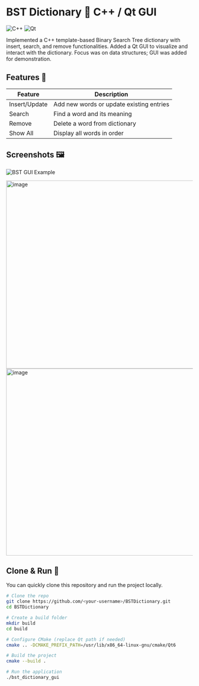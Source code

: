 # BST Dictionary 🔹 C++ / Qt GUI

![C++](https://img.shields.io/badge/C++-17-blue)
![Qt](https://img.shields.io/badge/Qt-6.6-green)

Implemented a C++ template-based Binary Search Tree dictionary with insert, search, and remove functionalities. Added a Qt GUI to visualize and interact with the dictionary. Focus was on data structures; GUI was added for demonstration.


## Features 🔹

| Feature       | Description                              |
|---------------|------------------------------------------|
| Insert/Update | Add new words or update existing entries |
| Search        | Find a word and its meaning              |
| Remove        | Delete a word from dictionary            |
| Show All      | Display all words in order               |


## Screenshots 🖼

![BST GUI Example](screenshots/bst_gui_example.png)

<img width="702" height="508" alt="image" src="https://github.com/user-attachments/assets/74ca5b2f-4e10-4ded-9b9c-2e9d29538688" />

<img width="701" height="505" alt="image" src="https://github.com/user-attachments/assets/ad954ee7-09c7-4ad5-be92-61be11d131f2" />


## Clone & Run 🚀

You can quickly clone this repository and run the project locally.

```bash
# Clone the repo
git clone https://github.com/<your-username>/BSTDictionary.git
cd BSTDictionary

# Create a build folder
mkdir build
cd build

# Configure CMake (replace Qt path if needed)
cmake .. -DCMAKE_PREFIX_PATH=/usr/lib/x86_64-linux-gnu/cmake/Qt6

# Build the project
cmake --build .

# Run the application
./bst_dictionary_gui




